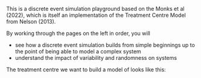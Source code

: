 This is a discrete event simulation playground based on the Monks et al (2022), which is itself an implementation of the Treatment Centre Model from Nelson (2013).

By working through the pages on the left in order, you will 
- see how a discrete event simulation builds from simple beginnings up to the point of being able to model a complex system
- understand the impact of variability and randomness on systems

The treatment centre we want to build a model of looks like this:



